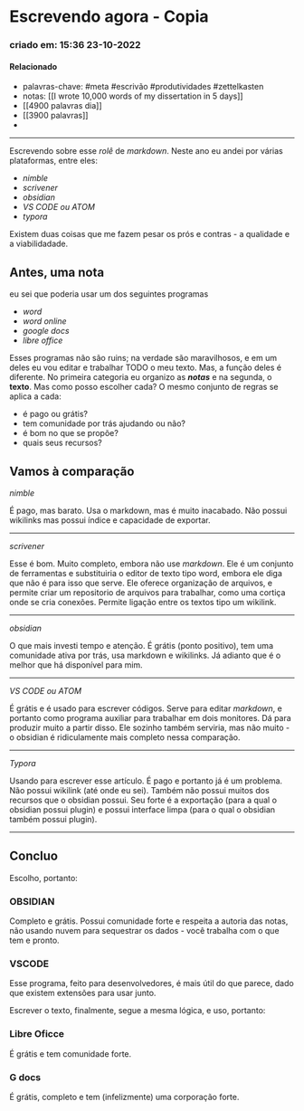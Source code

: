 # Escrevendo agora - Copia
### criado em: 15:36 23-10-2022

#### Relacionado
- palavras-chave: #meta #escrivão #produtividades #zettelkasten 
- notas: [[I wrote 10,000 words of my dissertation in 5 days]]
- [[4900 palavras dia]]
- [[3900 palavras]]
- 
---
Escrevendo sobre esse *rolê* de *markdown*. Neste ano eu andei por várias plataformas, entre eles:

- *nimble*
- *scrivener*
- *obsidian*
- *VS CODE ou ATOM*
- *typora*

Existem duas coisas que me fazem pesar os prós e contras - a qualidade e a viabilidadade.

## Antes, uma nota

eu sei que poderia usar um dos seguintes programas

- *word* 
- *word online*
- *google docs*
- *libre office*

Esses programas não são ruins; na verdade são maravilhosos, e em um deles eu vou editar e trabalhar TODO o meu texto. Mas, a função deles é diferente. No primeira categoria eu organizo as ***notas*** e na segunda, o **texto**. Mas como posso escolher cada? O mesmo conjunto de regras se aplica a cada: 

- é pago ou grátis?
- tem comunidade por trás ajudando ou não?
- é bom  no que se propõe?
- quais seus recursos?

## Vamos à comparação

*nimble* 

É pago, mas barato. Usa o markdown, mas é muito inacabado. Não possui wikilinks mas possui índice e capacidade de exportar. 

---

*scrivener*

Esse é bom. Muito completo, embora não use *markdown*. Ele é um conjunto de ferramentas e substituiria o editor de texto tipo word, embora ele diga que não é para isso que serve. Ele oferece organização de arquivos, e permite criar um repositorio de arquivos para trabalhar, como uma cortiça onde se cria conexões. Permite ligação entre os textos tipo um wikilink.

---

*obsidian*

O que mais investi tempo e  atenção. É grátis (ponto positivo), tem uma comunidade ativa por trás, usa markdown e wikilinks.  Já adianto que é o melhor que há disponível para mim.

---

*VS CODE ou ATOM*

É grátis e é usado para escrever códigos. Serve para editar *markdown*, e portanto como programa auxiliar para trabalhar em dois monitores. Dá para produzir muito a partir disso. Ele sozinho também serviria, mas não muito - o obsidian é ridiculamente mais completo nessa comparação.

---

*Typora*

Usando para escrever esse artículo. É pago e portanto já é um problema. Não possui wikilink (até onde eu sei). Também não possui muitos dos recursos que o obsidian possui. Seu forte é a exportação (para a qual o obsidian possui plugin) e possui interface limpa (para o qual o obsidian também possui plugin).

---

## Concluo

Escolho, portanto:

### OBSIDIAN

Completo e grátis. Possui comunidade forte e respeita a autoria das notas, não usando nuvem para sequestrar os dados - você trabalha com o que tem e pronto.

### VSCODE

Esse programa, feito para desenvolvedores, é mais útil do que parece, dado que existem extensões para usar junto.

Escrever o texto, finalmente, segue a mesma lógica, e uso, portanto:

### Libre Oficce

É grátis e tem comunidade forte.

### G docs

É grátis, completo e tem (infelizmente) uma corporação forte.





